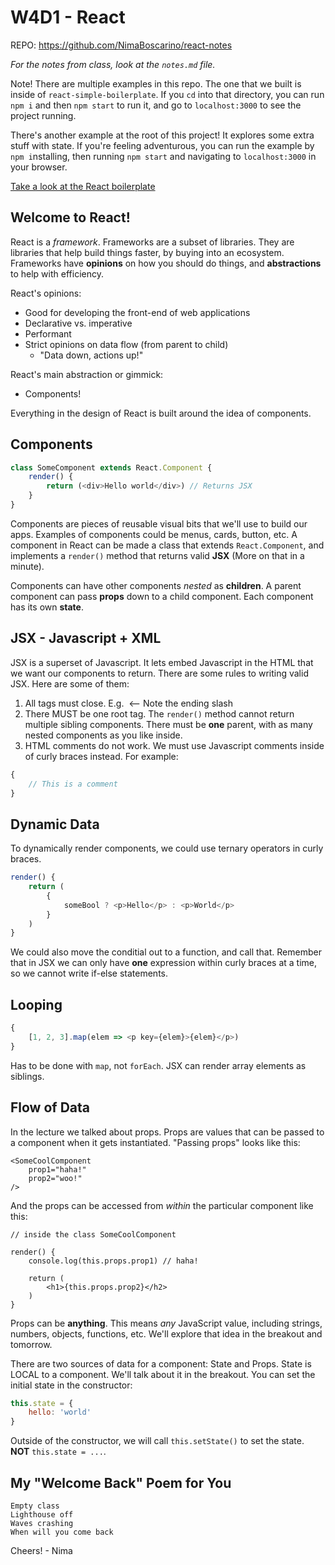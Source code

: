 # W4D1 - React

REPO: https://github.com/NimaBoscarino/react-notes

*For the notes from class, look at the `notes.md` file.*

Note! There are multiple examples in this repo. The one that we built is inside of `react-simple-boilerplate`. If you `cd` into that directory, you can run `npm i` and then `npm start` to run it, and go to `localhost:3000` to see the project running.

There's another example at the root of this project! It explores some extra stuff with state. If you're feeling adventurous, you can run the example by `npm i`nstalling, then running `npm start` and navigating to `localhost:3000` in your browser.

[Take a look at the React boilerplate](https://github.com/lighthouse-labs/react-simple-boilerplate)

## Welcome to React!

React is a *framework*. Frameworks are a subset of libraries. They are libraries that help build things faster, by buying into an ecosystem. Frameworks have **opinions** on how you should do things, and **abstractions** to help with efficiency.

React's opinions:

- Good for developing the front-end of web applications
- Declarative vs. imperative
- Performant
- Strict opinions on data flow (from parent to child)
    - "Data down, actions up!"

React's main abstraction or gimmick:

- Components!

Everything in the design of React is built around the idea of components.

## Components

```js
class SomeComponent extends React.Component {
    render() {
        return (<div>Hello world</div>) // Returns JSX
    }
}
```

Components are pieces of reusable visual bits that we'll use to build our apps. Examples of components could be menus, cards, button, etc. A component in React can be made a class that extends `React.Component`, and implements a `render()` method that returns valid **JSX** (More on that in a minute).

Components can have other components *nested* as **children**. A parent component can pass **props** down to a child component. Each component has its own **state**.

## JSX - Javascript + XML

JSX is a superset of Javascript. It lets embed Javascript in the HTML that we want our components to return. There are some rules to writing valid JSX. Here are some of them: 

1) All tags must close. E.g. <img /> <-- Note the ending slash
2) There MUST be one root tag. The `render()` method cannot return multiple sibling components. There must be **one** parent, with as many nested components as you like inside.
3) HTML comments do not work. We must use Javascript comments inside of curly braces instead. For example:

```js
{
    // This is a comment
}
```

## Dynamic Data

To dynamically render components, we could use ternary operators in curly braces.

```js
render() {
    return (
        {
            someBool ? <p>Hello</p> : <p>World</p>
        }
    )
}
```

We could also move the conditial out to a function, and call that. Remember that in JSX we can only have **one** expression within curly braces at a time, so we cannot write if-else statements.

## Looping

```js
{
    [1, 2, 3].map(elem => <p key={elem}>{elem}</p>)
}
```

Has to be done with `map`, not `forEach`. JSX can render array elements as siblings.

## Flow of Data

In the lecture we talked about props. Props are values that can be passed to a component when it gets instantiated. "Passing props" looks like this:

```
<SomeCoolComponent
    prop1="haha!"
    prop2="woo!"
/>
```

And the props can be accessed from _within_ the particular component like this:

```
// inside the class SomeCoolComponent

render() {
    console.log(this.props.prop1) // haha!
    
    return (
        <h1>{this.props.prop2}</h2>
    )
}
```

Props can be **anything**. This means _any_ JavaScript value, including strings, numbers, objects, functions, etc. We'll explore that idea in the breakout and tomorrow.

There are two sources of data for a component: State and Props. State is LOCAL to a component. We'll talk about it in the breakout. You can set the initial state in the constructor:

```js
this.state = {
    hello: 'world'
}
```

Outside of the constructor, we will call `this.setState()` to set the state. **NOT** `this.state = ...`.

## My "Welcome Back" Poem for You

```
Empty class
Lighthouse off
Waves crashing
When will you come back
```

Cheers! - Nima